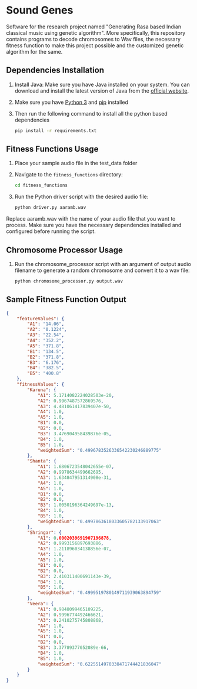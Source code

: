 # Sound Genes

Software for the research project named "Generating Rasa based Indian classical music using genetic algorithm".
More specifically, this repository contains programs to decode chromosomes to Wav files, the necessary fitness function to make this project possible and the customized genetic algorithm for the same.

## Dependencies Installation

1. Install Java: Make sure you have Java installed on your system. You can download and install the latest version of Java from the [official website](https://www.java.com/en/download/).

2. Make sure you have [Python 3](https://www.python.org/downloads/) and [pip](https://pip.pypa.io/en/stable/installation/) installed

3. Then run the following command to install all the python based dependencies

	```bat
	pip install -r requirements.txt
	```

## Fitness Functions Usage

1. Place your sample audio file in the test_data folder

2. Navigate to the `fitness_functions` directory:
	```bat
	cd fitness_functions
	```

3. Run the Python driver script with the desired audio file:
	```bat
    python driver.py aaramb.wav
	```
	
Replace aaramb.wav with the name of your audio file that you want to process. Make sure you have the necessary dependencies installed and configured before running the script.

## Chromosome Processor Usage

1. Run the chromosome_processor script with an argument of output audio filename to generate a random chromosome and convert it to a wav file:
	```bat
	python chromosome_processor.py output.wav
	```

## Sample Fitness Function Output

```json
{
    "featureValues": {
        "A1": "14.06",
        "A2": "0.1224",
        "A3": "22.54",
        "A4": "352.2",
        "A5": "371.8",
        "B1": "134.5",
        "B2": "371.8",
        "B3": "6.176",
        "B4": "382.5",
        "B5": "400.8"
    },
    "fitnessValues": {
        "Karuna": {
            "A1": 5.1714082224028503e-20,
            "A2": 0.9967487572869576,
            "A3": 4.481061417839407e-50,
            "A4": 1.0,
            "A5": 1.0,
            "B1": 0.0,
            "B2": 0.0,
            "B3": 3.476904958439876e-05,
            "B4": 1.0,
            "B5": 1.0,
            "weightedSum": "0.4996783526336542230246889775"
        },
        "Shanta": {
            "A1": 1.6806723548042655e-07,
            "A2": 0.9978634499662695,
            "A3": 1.634847951314908e-31,
            "A4": 1.0,
            "A5": 1.0,
            "B1": 0.0,
            "B2": 0.0,
            "B3": 1.0050196364249697e-13,
            "B4": 1.0,
            "B5": 1.0,
            "weightedSum": "0.4997863618033605782133917063"
        },
        "Shringar": {
            "A1": 0.0002039691907196878,
            "A2": 0.9993156897693886,
            "A3": 1.211896034138856e-07,
            "A4": 1.0,
            "A5": 1.0,
            "B1": 0.0,
            "B2": 0.0,
            "B3": 2.410311400691143e-39,
            "B4": 1.0,
            "B5": 1.0,
            "weightedSum": "0.4999519780149711939063894759"
        },
        "Veera": {
            "A1": 0.9848099465109225,
            "A2": 0.9996774492466621,
            "A3": 0.2410275745808868,
            "A4": 1.0,
            "A5": 1.0,
            "B1": 0.0,
            "B2": 0.0,
            "B3": 3.37789377052089e-66,
            "B4": 1.0,
            "B5": 1.0,
            "weightedSum": "0.6225514970338471744421836047"
        }
    }
}